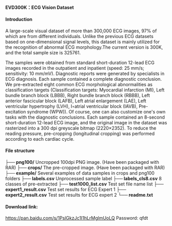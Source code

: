 #### EVD300K：ECG Vision Dataset

#### Introduction
A large-scale visual dataset of more than 300,000 ECG images, 97% of which are from different individuals. Unlike the previous ECG datasets based on one-dimensional signal levels, this dataset is mainly utilized for the recognition of abnormal ECG morphology.The current version is 300K, and the total sample size is 325761.

The samples were obtained from standard short-duration 12-lead ECG images recorded in the outpatient and inpatient (speed: 25 mm/s; sensitivity: 10 mm/mV). Diagnostic reports were generated by specialists in ECG diagnosis. Each sample contained a complete diagnostic conclusion. We pre-extracted eight common ECG morphological abnormalities as classification targets  (Classification targets: Myocardial infarction (MI), Left bundle branch block (LBBB), Right bundle branch block (RBBB), Left anterior fascicular block (LAFB), Left atrial enlargement (LAE), Left ventricular hypertrophy (LVH), I◦atrial ventricular block (IAVB), Pre-excitation syndrome (WPW)). Of course, one can also customize one's own tasks with the diagnostic conclusions. Each sample contained an 8-second short-duration 12-lead ECG image, and the original image in the dataset was rasterized into a 300 dpi greyscale bitmap (2220×2352). To reduce the reading pressure, pre-cropping (longitudinal cropping) was performed according to each cardiac cycle. 


#### File structure
**├── png100/**                    Uncropped 100dpi PNG image. (Have been packaged with RAR)
**├── crops/**                       The pre-cropped image. (Have been packaged with RAR)
**├── example/**                 Several examples of data samples in crops and png100 folders
**├── labels.csv**                 Unprocessed sample label
**├── labels_cls8.csv**        8 classes of pre-extracted
**├── test1000_list.csv**       Test set file name list
**├── expert1_result.csv**   Test set results for ECG Expert 1
**├── expert2_result.csv**   Test set results for ECG expert 2
**└── readme.txt**


#### Download link:
https://pan.baidu.com/s/1PslGkzJc1I1hLrMglmUoLQ  Password: qfdt
